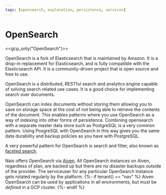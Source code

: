 ```yaml
---
tags: [opensearch, explanation, persistence, services]
---
```


# OpenSearch

<<gcp_only("OpenSearch")>>

OpenSearch is a fork of Elasticsearch that is maintained by Amazon. It is a drop-in replacement for Elasticsearch, and is fully compatible with the Elasticsearch API. It is a community-driven project that is open source and free to use.

OpenSearch is a distributed, RESTful search and analytics engine capable of solving search related use cases. It is a good choice for implementing search over documents.

OpenSearch can index documents without storing them allowing you to save on storage space at the cost of not being able to retrieve the contents of the document.
This enables patterns where you use OpenSearch as a way of indexing into other forms of persistence.
Combining opensearch with a separate master data store such as PostgreSQL is a very common pattern.
Using PosgreSQL with OpenSearch in this way gives you the same data durability and backup policies as you have with PostgreSQL.

A very powerful pattern for OpenSearch is search and filter, also known as [faceted search](https://opensearch.org/docs/latest/aggregations/bucket/index/).

Nais offers OpenSearch via [Aiven](https://aiven.io/).
All OpenSearch instances on Aiven, regardless of plan, are backed up but there are no disaster backups outside of the provider.
The serviceuser for any particular OpenSearch instance gets rotated regularly by the platform.
{%- if tenant() == "nav" %}
Aiven OpenSearch can be used by applications in all environments, but must be *defined* in a GCP cluster.
{%- endif %}
